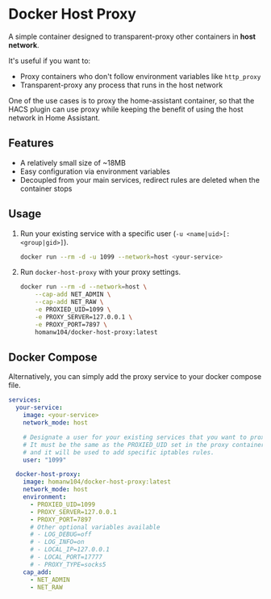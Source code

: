 # Docker Host Proxy

A simple container designed to transparent-proxy other containers in **host network**.

It's useful if you want to:

* Proxy containers who don't follow environment variables like `http_proxy`
* Transparent-proxy any process that runs in the host network

One of the use cases is to proxy the home-assistant container, so that the HACS plugin can use proxy while keeping the benefit of using the host network in Home Assistant.

## Features

* A relatively small size of ~18MB
* Easy configuration via environment variables
* Decoupled from your main services, redirect rules are deleted when the container stops

## Usage

1. Run your existing service with a specific user (`-u <name|uid>[:<group|gid>]`).

    ```bash
    docker run --rm -d -u 1099 --network=host <your-service>
    ```

2. Run `docker-host-proxy` with your proxy settings.

    ```bash
    docker run --rm -d --network=host \
        --cap-add NET_ADMIN \
        --cap-add NET_RAW \
        -e PROXIED_UID=1099 \
        -e PROXY_SERVER=127.0.0.1 \
        -e PROXY_PORT=7897 \
        homanw104/docker-host-proxy:latest
    ```

## Docker Compose

Alternatively, you can simply add the proxy service to your docker compose file.

```yml
services:
  your-service:
    image: <your-service>
    network_mode: host

    # Designate a user for your existing services that you want to proxy.
    # It must be the same as the PROXIED_UID set in the proxy container
    # and it will be used to add specific iptables rules.
    user: "1099"

  docker-host-proxy:
    image: homanw104/docker-host-proxy:latest
    network_mode: host
    environment:
      - PROXIED_UID=1099
      - PROXY_SERVER=127.0.0.1
      - PROXY_PORT=7897
      # Other optional variables available
      # - LOG_DEBUG=off
      # - LOG_INFO=on
      # - LOCAL_IP=127.0.0.1
      # - LOCAL_PORT=17777
      # - PROXY_TYPE=socks5
    cap_add:
      - NET_ADMIN
      - NET_RAW
```

